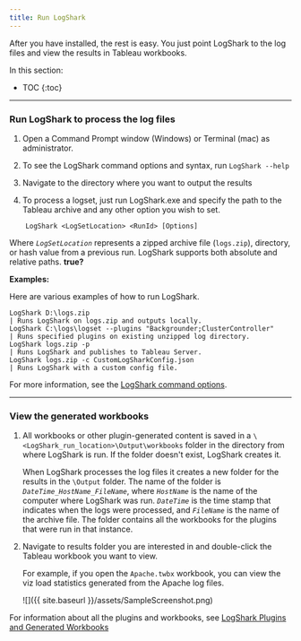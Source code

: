 ```yaml
---
title: Run LogShark
---
```



After you have installed, the rest is easy. You just point LogShark to the log files and view the results in Tableau workbooks.

In this section:

* TOC
{:toc}

-----------

### Run LogShark to process the log files


1. Open a Command Prompt window (Windows) or Terminal (mac) as administrator.

1. To see the LogShark command options and syntax, run `LogShark --help`

1. Navigate to the directory where you want to output the results

1. To process a logset, just run LogShark.exe and specify the path to the Tableau archive and any other option you wish to set.

```
    LogShark <LogSetLocation> <RunId> [Options]
```

Where *`LogSetLocation`* represents a zipped archive file (`logs.zip`), directory, or hash value from a previous run. LogShark supports both absolute and relative paths. **true?**

**Examples:**

Here are various examples of how to run LogShark. 

```
LogShark D:\logs.zip                                                  | Runs LogShark on logs.zip and outputs locally.
LogShark C:\logs\logset --plugins "Backgrounder;ClusterController"    | Runs specified plugins on existing unzipped log directory.
LogShark logs.zip -p                                                  | Runs LogShark and publishes to Tableau Server.
LogShark logs.zip -c CustomLogSharkConfig.json                        | Runs LogShark with a custom config file.
```

For more information, see the [LogShark command options](logshark_cmds).

-----------------

### View the generated workbooks

1.  All workbooks or other plugin-generated content is saved in a `\<LogShark_run_location>\Output\workbooks` folder in the directory from where LogShark is run. If the folder doesn't exist, LogShark creates it.

    When LogShark processes the log files it creates a new folder for the results in the `\Output` folder. The name of the folder is *`DateTime_HostName_FileName`*, where  *`HostName`* is the name of the computer where LogShark was run. *`DateTime`* is the time stamp that indicates when the logs were processed, and *`FileName`* is the name of the archive file. The folder contains all the workbooks for the plugins that were run in that instance.

2.  Navigate to results folder you are interested in and double-click the Tableau workbook you want to view. 

    For example, if you open the `Apache.twbx` workbook, you can view the viz load statistics generated from the Apache log files.     


    ![]({{ site.baseurl }}/assets/SampleScreenshot.png)

   For information about all the plugins and workbooks, see [LogShark Plugins and Generated Workbooks](LogShark_plugins)
